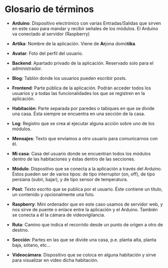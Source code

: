 # Glosario de términos

- **Arduino**: Dispositivo electrónico con varias Entradas/Salidas que sirven en este caso para mandar y recibir señales de los módulos. El Arduino va conectado al servidor (Raspberry)

- **Artika**: Nombre de la aplicación. Viene de **Ar**jona domó**tika**.

- **Avatar**: Foto del perfil del usuario.

- **Backend**: Apartado privado de la aplicación. Reservado solo para el administrador.

- **Blog**: Tablón donde los usuarios pueden escribir posts.

- **Frontend**: Parte pública de la aplicación. Podrán acceder todos los usuarios y a todas las funcionalidades los que se registren en la aplicación.

- **Habitación**: Parte separada por paredes o tabiques en que se divide una casa. Ésta siempre se encuentra en una sección de la casa.

- **Log**: Registro que se crea al ejecutar alguna acción sobre uno de los módulos.

- **Mensajes**: Texto que envíamos a otro usuario para comunicarnos con él.

- **Mi casa**: Casa del usuario donde se encuentran todos los módulos dentro de las habitaciones y éstas dentro de las secciones.

- **Módulo**: Dispositivo que se conecta a la aplicación a través del Arduino. Éstos pueden ser de varios tipos: de tipo interruptor (on, off), de tipo persiana (subir, bajar), y de tipo sensor de temperatura.

- **Post**: Texto escrito que se publica por el usuario. Éste contiene un título, un contenido y opcionalmente una foto.

- **Raspberry**: Mini ordenador que en este caso usamos de servidor web, y nos sirve de puente o enlace entre la aplicación y el Arduino. También se conecta a él la cámara de videovigilancia.

- **Ruta**: Camino que indica el recorrido desde un punto de origen a otro de destino.

- **Sección**: Partes en las que se divide una casa, p.e. planta alta, planta baja, sótano, etc...

- **Videocámara**: Dispositivo que se coloca en alguna habitación y sirve para visualizar en video dicha habitación.
